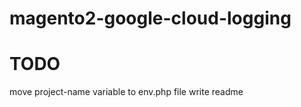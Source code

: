 # magento2-google-cloud-logging



# TODO 

move project-name variable to env.php file
write readme
